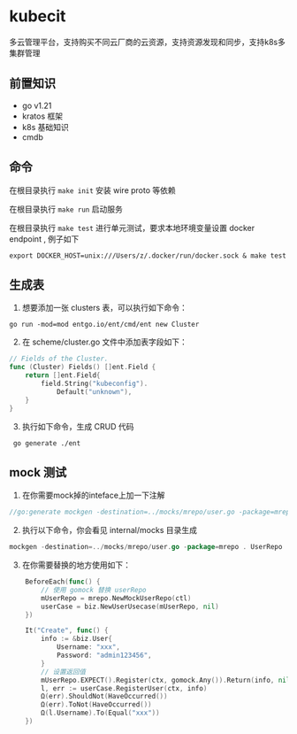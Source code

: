 # kubecit

多云管理平台，支持购买不同云厂商的云资源，支持资源发现和同步，支持k8s多集群管理

## 前置知识

- go v1.21
- kratos 框架
- k8s 基础知识
- cmdb

## 命令

在根目录执行 `make init` 安装 wire proto 等依赖

在根目录执行 `make run` 启动服务

在根目录执行 `make test` 进行单元测试，要求本地环境变量设置 docker endpoint , 例子如下

```shell
export DOCKER_HOST=unix:///Users/z/.docker/run/docker.sock & make test
```

## 生成表

1. 想要添加一张 clusters 表，可以执行如下命令：

```shell
go run -mod=mod entgo.io/ent/cmd/ent new Cluster
```

2. 在 scheme/cluster.go 文件中添加表字段如下：
```go
// Fields of the Cluster.
func (Cluster) Fields() []ent.Field {
	return []ent.Field{
		field.String("kubeconfig").
			Default("unknown"),
	}
}
```
3. 执行如下命令，生成 CRUD 代码

```shell
 go generate ./ent
```

## mock 测试

1. 在你需要mock掉的inteface上加一下注解

```go
//go:generate mockgen -destination=../mocks/mrepo/user.go -package=mrepo . UserRepo
```
2. 执行以下命令，你会看见 internal/mocks 目录生成

```go
mockgen -destination=../mocks/mrepo/user.go -package=mrepo . UserRepo
```

3. 在你需要替换的地方使用如下：

```go
	BeforeEach(func() {
	    // 使用 gomock 替换 userRepo
		mUserRepo = mrepo.NewMockUserRepo(ctl)
		userCase = biz.NewUserUsecase(mUserRepo, nil)
	})

	It("Create", func() {
		info := &biz.User{
			Username: "xxx",
			Password: "admin123456",
		}
		// 设置返回值
		mUserRepo.EXPECT().Register(ctx, gomock.Any()).Return(info, nil)
		l, err := userCase.RegisterUser(ctx, info)
		Ω(err).ShouldNot(HaveOccurred())
		Ω(err).ToNot(HaveOccurred())
		Ω(l.Username).To(Equal("xxx"))
	})
```

